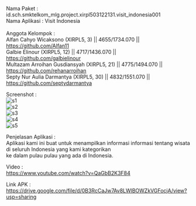 Nama Paket : id.sch.smktelkom_mlg.project.xirpl503122131.visit_indonesia001 </br>
Nama Aplikasi : Visit Indonesia </br>
</br>
Anggota Kelompok : </br>
Alfan Cahyo Wicaksono (XIRPL5, 3) || 4655/1734.070 || https://github.com/Alfan11 </br>
Galbie Elinour (XIRPL5, 12) || 4717/1436.070 || https://github.com/galbielinour </br>
Multazam Arroihan Gusdiansyah (XIRPL5, 21) || 4775/1494.070 || https://github.com/rehanarroihan <br>
Septy Nur Aulia Darmantya (XIRPL5, 30) || 4832/1551.070 || https://github.com/septydarmantya <br>

Screenshot :</br>
![s1](https://github.com/Alfan11/Visit-Indonesia-Project-001/blob/master/s1.png)</br>
![s2](https://github.com/Alfan11/Visit-Indonesia-Project-001/blob/master/s2.png)</br>
![s3](https://github.com/Alfan11/Visit-Indonesia-Project-001/blob/master/s3.png)</br>
![s4](https://github.com/Alfan11/Visit-Indonesia-Project-001/blob/master/s4.png)</br>
![s5](https://github.com/Alfan11/Visit-Indonesia-Project-001/blob/master/s5.png)</br>

Penjelasan Aplikasi : </br>
Aplikasi kami ini buat untuk menampilkan informasi informasi tentang wisata di seluruh Indonesia yang kami kategorikan </br>
ke dalam pulau pulau yang ada di Indonesia. </br> 

Video : </br>
https://www.youtube.com/watch?v=QaGbB2K3F84</br>

Link APK : </br>
https://drive.google.com/file/d/0B3RcCaJw7Av8LWlBOWZkVGFocjA/view?usp=sharing

